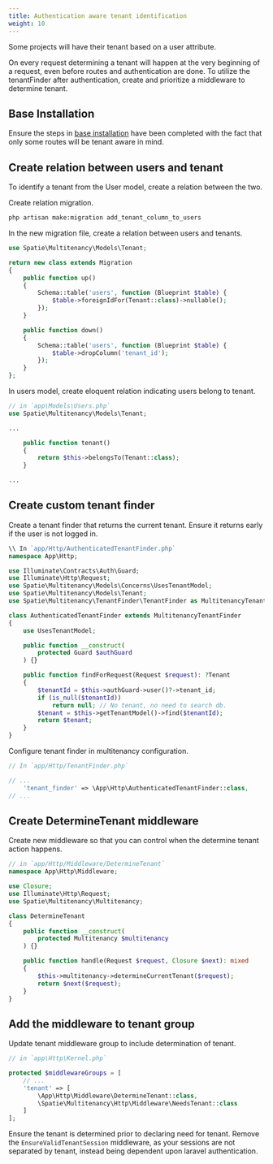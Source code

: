 ```yaml
---
title: Authentication aware tenant identification
weight: 10
---
```


Some projects will have their tenant based on a user attribute.

On every request determining a tenant will happen at the very beginning of a request, even before routes and authentication are done. To utilize the tenantFinder after authentication, create and prioritize a middleware to determine tenant.

## Base Installation

Ensure the steps in [base installation](/docs/laravel-multitenancy/v2/installation/base-installation) have been completed with the fact that only some routes will be tenant aware in mind.

## Create relation between users and tenant

To identify a tenant from the User model, create a relation between the two.

Create relation migration.

```bash
php artisan make:migration add_tenant_column_to_users
```

In the new migration file, create a relation between users and tenants.

```php
use Spatie\Multitenancy\Models\Tenant;

return new class extends Migration
{
    public function up()
    {
        Schema::table('users', function (Blueprint $table) {
            $table->foreignIdFor(Tenant::class)->nullable();
        });
    }

    public function down()
    {
        Schema::table('users', function (Blueprint $table) {
            $table->dropColumn('tenant_id');
        });
    }
};
```

In users model, create eloquent relation indicating users belong to tenant.

```php
// in `app\Models\Users.php`
use Spatie\Multitenancy\Models\Tenant;

...

    public function tenant()
    {
        return $this->belongsTo(Tenant::class);
    }

...
```

## Create custom tenant finder

Create a tenant finder that returns the current tenant. Ensure it returns early if the user is not logged in.

```php
\\ In `app/Http/AuthenticatedTenantFinder.php`
namespace App\Http;

use Illuminate\Contracts\Auth\Guard;
use Illuminate\Http\Request;
use Spatie\Multitenancy\Models\Concerns\UsesTenantModel;
use Spatie\Multitenancy\Models\Tenant;
use Spatie\Multitenancy\TenantFinder\TenantFinder as MultitenancyTenantFinder;

class AuthenticatedTenantFinder extends MultitenancyTenantFinder
{
    use UsesTenantModel;

    public function __construct(
        protected Guard $authGuard
    ) {}

    public function findForRequest(Request $request): ?Tenant
    {
        $tenantId = $this->authGuard->user()?->tenant_id;
        if (is_null($tenantId))
            return null; // No tenant, no need to search db.
        $tenant = $this->getTenantModel()->find($tenantId);
        return $tenant;
    }
}
```

Configure tenant finder in multitenancy configuration.

```php
// In `app/Http/TenantFinder.php`

// ...
    'tenant_finder' => \App\Http\AuthenticatedTenantFinder::class,
// ...

```

## Create DetermineTenant middleware

Create new middleware so that you can control when the determine tenant action happens.

```php
// in `app/Http/Middleware/DetermineTenant`
namespace App\Http\Middleware;

use Closure;
use Illuminate\Http\Request;
use Spatie\Multitenancy\Multitenancy;

class DetermineTenant
{
    public function __construct(
        protected Multitenancy $multitenancy
    ) {}

    public function handle(Request $request, Closure $next): mixed
    {
        $this->multitenancy->determineCurrentTenant($request);
        return $next($request);
    }
}
```

## Add the middleware to tenant group

Update tenant middleware group to include determination of tenant.

```php
// in `app\Http\Kernel.php`

protected $middlewareGroups = [
    // ...
    'tenant' => [
        \App\Http\Middleware\DetermineTenant::class,
        \Spatie\Multitenancy\Http\Middleware\NeedsTenant::class
    ]
];
```

Ensure the tenant is determined prior to declaring need for tenant. Remove the `EnsureValidTenantSession` middleware, as your sessions are not separated by tenant, instead being dependent upon laravel authentication.
